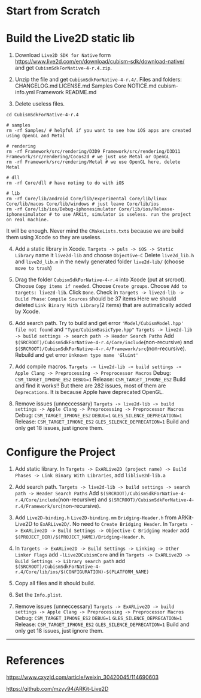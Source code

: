 # Start from Scratch

# Build the Live2D static lib

1. Download `Live2D SDK for Native` form <https://www.live2d.com/en/download/cubism-sdk/download-native/> and get `CubismSdkForNative-4-r.4.zip`.

2. Unzip the file and get `CubismSdkForNative-4-r.4/`.
Files and folders:
CHANGELOG.md    LICENSE.md      Samples
Core            NOTICE.md       cubism-info.yml
Framework       README.md

3. Delete useless files.
```shell
cd CubismSdkForNative-4-r.4

# samples
rm -rf Samples/ # helpful if you want to see how iOS apps are created using OpenGL and Metal

# rendering
rm -rf Framework/src/rendering/D3D9 Framework/src/rendering/D3D11 Framework/src/rendering/Cocos2d # we just use Metal or OpenGL
rm -rf Framework/src/rendering/Metal # we use OpenGL here, delete Metal

# dll
rm -rf Core/dll # have noting to do with iOS

# lib
rm -rf Core/lib/android Core/lib/experimental Core/lib/linux Core/lib/macos Core/lib/windows # just leave Core/lib/ios
rm -rf Core/lib/ios/Debug-iphonesimulator Core/lib/ios/Release-iphonesimulator # to use ARKit, simulator is useless. run the project on real machine.
```
It will be enough. Never mind the `CMakeLists.txt`s because we are build them using Xcode so they are useless.

4. Add a static library in Xcode.
`Targets -> puls -> iOS -> Static Library` name it `live2d-lib` and choose `Objective-C`
Delete `live2d_lib.h` and `live2d_lib.m` in the newly generated folder `live2d-lib/` (choose `move to trash`)

5. Drag the folder `CubismSdkForNative-4-r.4` into Xcode (put at srcroot).
Choose `Copy items if needed`.
Choose `Create groups`.
Choose `Add to targets: live2d-lib`.
Click `Done`.
Check in `Targets -> live2d-lib -> Build Phase`: `Compile Sources` should be 37 items
Here we should deleted `Link Binary With Library`(2 items) that are autimatically added by Xcode.

6. Add search path. 
Try to build and get error `'Model/CubismModel.hpp' file not found` and `"Type/CubismBasicType.hpp"`
`Targets -> live2d-lib -> build settings -> search path -> Header Search Paths`
Add `$(SRCROOT)/CubismSdkForNative-4-r.4/Core/include`(non-recursive) and `$(SRCROOT)/CubismSdkForNative-4-r.4/Framework/src`(non-recursive).
Rebuild and get error `Unknown type name 'Gluint'`

7. Add compile macros.
`Targets -> live2d-lib -> build settings -> Apple Clang -> Preprocessing -> Preprocessor Macros`
Debug: `CSM_TARGET_IPHONE_ES2` `DEBUG=1`
Release: `CSM_TARGET_IPHONE_ES2`
Build and find it works!!
But there are 282 issues, most of them are `Deprecations`. It is because Apple have deprecated OpenGL.

8. Remove issues (unneccessary)
`Targets -> live2d-lib -> build settings -> Apple Clang -> Preprocessing -> Preprocessor Macros`
Debug: `CSM_TARGET_IPHONE_ES2` `DEBUG=1` `GLES_SILENCE_DEPRECATION=1`
Release: `CSM_TARGET_IPHONE_ES2` `GLES_SILENCE_DEPRECATION=1`
Build and only get 18 issues, just ignore them.

# Configure the Project

1. Add static library.
In `Targets -> ExARLive2D (project name) -> Build Phases -> Link Binary With Libraries`, add `liblive2d-lib.a`

2. Add search path.
`Targets -> live2d-lib -> build settings -> search path -> Header Search Paths`
Add `$(SRCROOT)/CubismSdkForNative-4-r.4/Core/include`(non-recursive) and `$(SRCROOT)/CubismSdkForNative-4-r.4/Framework/src`(non-recursive).

3. Add `Live2D-binding.h` `Live2D-binding.mm` `Bridging-Header.h` from ARKit-Live2D to `ExARLive2D/`. No need to `Create Bridging Header`.
In `Targets -> ExARLive2D -> Build Settings -> Objective-C Bridging Header` add `$(PROJECT_DIR)/$(PROJECT_NAME)/Bridging-Header.h`.

4. In `Targets -> ExARLive2D -> Build Settings -> Linking -> Other Linker Flags` add `-lLive2DCubismCore`
and in `Targets -> ExARLive2D -> Build Settings -> Library search path` add  `$(SRCROOT)/CubismSdkForNative-4-r.4/Core/lib/ios/$(CONFIGURATION)-$(PLATFORM_NAME)`

5. Copy all files and it should build.

6. Set the `Info.plist`.

7. Remove issues (unneccessary)
`Targets -> ExARLive2D -> build settings -> Apple Clang -> Preprocessing -> Preprocessor Macros`
Debug: `CSM_TARGET_IPHONE_ES2` `DEBUG=1` `GLES_SILENCE_DEPRECATION=1`
Release: `CSM_TARGET_IPHONE_ES2` `GLES_SILENCE_DEPRECATION=1`
Build and only get 18 issues, just ignore them.

- - - 

# References

https://www.cxyzjd.com/article/weixin_30420045/114690603

https://github.com/mzyy94/ARKit-Live2D
